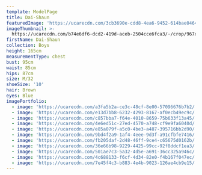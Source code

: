 ```yaml
---
template: ModelPage
title: Dai-Shaun
featuredImage: 'https://ucarecdn.com/3cb3690e-cdd8-4ea6-9452-614bae0464f8/'
imageThumbnail: >-
  https://ucarecdn.com/b74e6df6-dcd2-419d-aceb-2504cce6fca3/-/crop/967x1246/709,0/-/preview/
firstName: Dai-Shaun
collection: Boys
height: 165cm
measurementType: chest
bust: 95cm
waist: 85cm
hips: 87cm
size: M/32
shoeSize: '10'
hair: Brown
eyes: Blue
imagePortfolio:
  - image: 'https://ucarecdn.com/a3fa5b2a-ce3c-48cf-8e00-57096676b7b2/'
  - image: 'https://ucarecdn.com/e13d7bb8-6232-4293-8167-af0ecb49ec9c/'
  - image: 'https://ucarecdn.com/c857bba7-f64e-4010-8659-75b633f13a45/'
  - image: 'https://ucarecdn.com/4e6ed51c-27ed-4570-a748-cf9e9fa6040d/'
  - image: 'https://ucarecdn.com/e85a079f-a5c0-4be3-a487-395716bb2d90/'
  - image: 'https://ucarecdn.com/9bd4f2a9-1af4-4eee-9d3f-a91cfbfe7416/'
  - image: 'https://ucarecdn.com/fb205daf-2d48-46ff-9ce4-c65675d0162b/'
  - image: 'https://ucarecdn.com/36e66b98-9229-4425-99cc-92f8ddcf1ea3/'
  - image: 'https://ucarecdn.com/501ae7c3-5a32-4d5e-a691-36cc325a946c/'
  - image: 'https://ucarecdn.com/4c688133-f6cf-4d34-82e0-f4b167f047ec/'
  - image: 'https://ucarecdn.com/7e45f4c3-b883-4e4b-9023-126ae4cb9e15/'
---
```


